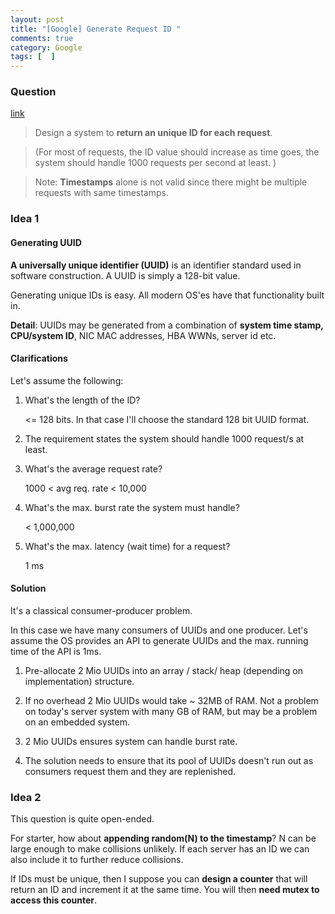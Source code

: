 ```yaml
---
layout: post
title: "[Google] Generate Request ID "
comments: true
category: Google
tags: [  ]
---
```


### Question 

[link](http://www.careercup.com/question?id=5169800024162304)

> Design a system to __return an unique ID for each request__.

> (For most of requests, the ID value should increase as time goes, the system should handle 1000 requests per second at least. )

> Note: __Timestamps__ alone is not valid since there might be multiple requests with same timestamps.

### Idea 1

#### Generating UUID

__A universally unique identifier (UUID)__ is an identifier standard used in software construction. A UUID is simply a 128-bit value. 

Generating unique IDs is easy. All modern OS'es have that functionality built in. 

__Detail__: UUIDs may be generated from a combination of __system time stamp, CPU/system ID__, NIC MAC addresses, HBA WWNs, server id etc. 

#### Clarifications

Let's assume the following: 

1. What's the length of the ID? 

    <= 128 bits. In that case I'll choose the standard 128 bit UUID format. 

1. The requirement states the system should handle 1000 request/s at least. 

1. What's the average request rate? 

    1000 < avg req. rate < 10,000 

1. What's the max. burst rate the system must handle? 

    < 1,000,000 

1. What's the max. latency (wait time) for a request? 

    1 ms 

#### Solution

It's a classical consumer-producer problem. 

In this case we have many consumers of UUIDs and one producer. Let's assume the OS provides an API to generate UUIDs and the max. running time of the API is 1ms. 

1. Pre-allocate 2 Mio UUIDs into an array / stack/ heap (depending on implementation) structure. 

1. If no overhead 2 Mio UUIDs would take ~ 32MB of RAM. Not a problem on today's server system with many GB of RAM, but may be a problem on an embedded system.

1. 2 Mio UUIDs ensures system can handle burst rate. 
 
1. The solution needs to ensure that its pool of UUIDs doesn't run out as consumers request them and they are replenished.

### Idea 2

This question is quite open-ended. 

For starter, how about __appending random(N) to the timestamp__? N can be large enough to make collisions unlikely. If each server has an ID we can also include it to further reduce collisions. 

If IDs must be unique, then I suppose you can __design a counter__ that will return an ID and increment it at the same time. You will then __need mutex to access this counter__. 
